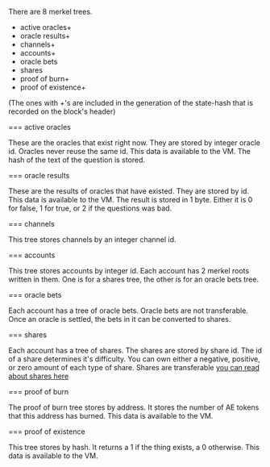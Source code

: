 There are 8 merkel trees.

* active oracles+
* oracle results+
* channels+
* accounts+
* oracle bets
* shares
* proof of burn+
* proof of existence+

(The ones with +'s are included in the generation of the state-hash that is recorded on the block's header)

=== active oracles

These are the oracles that exist right now. They are stored by integer oracle id. Oracles never reuse the same id.
This data is available to the VM.
The hash of the text of the question is stored.

=== oracle results

These are the results of oracles that have existed. They are stored by id.
This data is available to the VM.
The result is stored in 1 byte. Either it is 0 for false, 1 for true, or 2 if the questions was bad.

=== channels

This tree stores channels by an integer channel id.

=== accounts

This tree stores accounts by integer id. Each account has 2 merkel roots written in them. One is for a shares tree, the other is for an oracle bets tree.

=== oracle bets

Each account has a tree of oracle bets. Oracle bets are not transferable. Once an oracle is settled, the bets in it can be converted to shares.

=== shares

Each account has a tree of shares. The shares are stored by share id. The id of a share determines it's difficulty. You can own either a negative, positive, or zero amount of each type of share. Shares are transferable
[you can read about shares here](docs/shares.md)

=== proof of burn

The proof of burn tree stores by address. It stores the number of AE tokens that this address has burned.
This data is available to the VM.

=== proof of existence

This tree stores by hash. It returns a 1 if the thing exists, a 0 otherwise.
This data is available to the VM.
